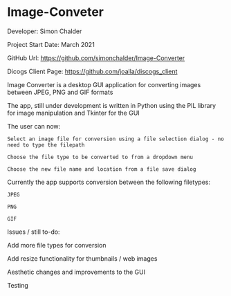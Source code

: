# Image-Conveter

Developer: Simon Chalder

Project Start Date: March 2021

GitHub Url: https://github.com/simonchalder/Image-Converter

Dicogs Client Page: https://github.com/joalla/discogs_client

Image Converter is a desktop GUI application for converting images between JPEG, PNG and GIF formats

The app, still under development is written in Python using the PIL library for image manipulation and Tkinter for the GUI

The user can now:

    Select an image file for conversion using a file selection dialog - no need to type the filepath

    Choose the file type to be converted to from a dropdown menu

    Choose the new file name and location from a file save dialog

Currently the app supports conversion between the following filetypes:

    JPEG

    PNG

    GIF

Issues / still to-do:

Add more file types for conversion

Add resize functionality for thumbnails / web images

Aesthetic changes and improvements to the GUI

Testing